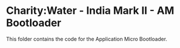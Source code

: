 # Charity:Water - India Mark II - AM Bootloader

This folder contains the code for the Application Micro Bootloader.
